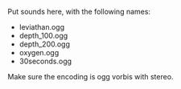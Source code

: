 Put sounds here, with the following names:

- leviathan.ogg
- depth_100.ogg
- depth_200.ogg
- oxygen.ogg
- 30seconds.ogg

Make sure the encoding is ogg vorbis with stereo.